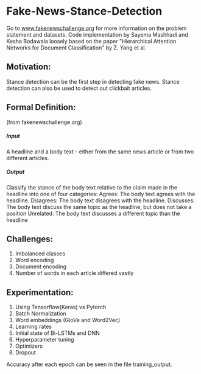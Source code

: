 # Fake-News-Stance-Detection
Go to www.fakenewschallenge.org for more information on the problem statement and datasets.
Code implementation by Sayema Mashhadi and Kesha Bodawala loosely based on the paper "Hierarchical Attention Networks for Document Classification" by Z. Yang et al.

## Motivation:
Stance detection can be the first step in detecting fake news. Stance detection can also be used to detect out clickbait articles.


## Formal Definition:
(from fakenewschallenge.org)
##### Input
A headline and a body text - either from the same news article or from two different articles.
##### Output
Classify the stance of the body text relative to the claim made in the headline into one of four categories:
Agrees: The body text agrees with the headline.
Disagrees: The body text disagrees with the headline.
Discusses: The body text discuss the same topic as the headline, but does not take a position
Unrelated: The body text discusses a different topic than the headline

## Challenges:
1. Imbalanced classes
2. Word encoding
3. Document encoding
4. Number of words in each article differed vastly

## Experimentation:
1. Using Tensorflow(Keras) vs Pytorch
2. Batch Normalization
3. Word embeddings (GloVe and Word2Vec)
4. Learning rates 
5. Initial state of Bi-LSTMs and DNN
6. Hyperparameter tuning
7. Optimizers
8. Dropout
 
Accuracy after each epoch can be seen in the file training_output.
